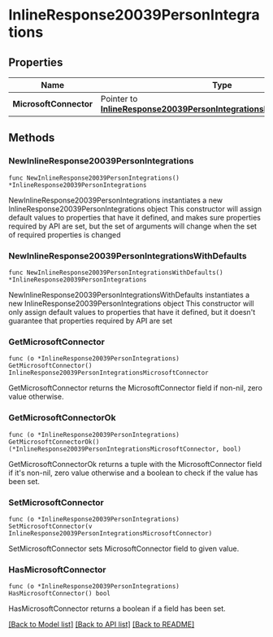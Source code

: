 # InlineResponse20039PersonIntegrations

## Properties

Name | Type | Description | Notes
------------ | ------------- | ------------- | -------------
**MicrosoftConnector** | Pointer to [**InlineResponse20039PersonIntegrationsMicrosoftConnector**](InlineResponse20039PersonIntegrationsMicrosoftConnector.md) |  | [optional] 

## Methods

### NewInlineResponse20039PersonIntegrations

`func NewInlineResponse20039PersonIntegrations() *InlineResponse20039PersonIntegrations`

NewInlineResponse20039PersonIntegrations instantiates a new InlineResponse20039PersonIntegrations object
This constructor will assign default values to properties that have it defined,
and makes sure properties required by API are set, but the set of arguments
will change when the set of required properties is changed

### NewInlineResponse20039PersonIntegrationsWithDefaults

`func NewInlineResponse20039PersonIntegrationsWithDefaults() *InlineResponse20039PersonIntegrations`

NewInlineResponse20039PersonIntegrationsWithDefaults instantiates a new InlineResponse20039PersonIntegrations object
This constructor will only assign default values to properties that have it defined,
but it doesn't guarantee that properties required by API are set

### GetMicrosoftConnector

`func (o *InlineResponse20039PersonIntegrations) GetMicrosoftConnector() InlineResponse20039PersonIntegrationsMicrosoftConnector`

GetMicrosoftConnector returns the MicrosoftConnector field if non-nil, zero value otherwise.

### GetMicrosoftConnectorOk

`func (o *InlineResponse20039PersonIntegrations) GetMicrosoftConnectorOk() (*InlineResponse20039PersonIntegrationsMicrosoftConnector, bool)`

GetMicrosoftConnectorOk returns a tuple with the MicrosoftConnector field if it's non-nil, zero value otherwise
and a boolean to check if the value has been set.

### SetMicrosoftConnector

`func (o *InlineResponse20039PersonIntegrations) SetMicrosoftConnector(v InlineResponse20039PersonIntegrationsMicrosoftConnector)`

SetMicrosoftConnector sets MicrosoftConnector field to given value.

### HasMicrosoftConnector

`func (o *InlineResponse20039PersonIntegrations) HasMicrosoftConnector() bool`

HasMicrosoftConnector returns a boolean if a field has been set.


[[Back to Model list]](../README.md#documentation-for-models) [[Back to API list]](../README.md#documentation-for-api-endpoints) [[Back to README]](../README.md)


